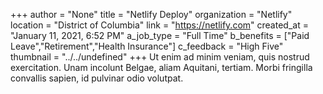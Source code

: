 +++
author = "None"
title = "Netlify Deploy"
organization = "Netlify"
location = "District of Columbia"
link = "https://netlify.com"
created_at = "January 11, 2021, 6:52 PM"
a_job_type = "Full Time"
b_benefits = ["Paid Leave","Retirement","Health Insurance"]
c_feedback = "High Five"
thumbnail = "../../undefined"
+++
Ut enim ad minim veniam, quis nostrud exercitation. Unam incolunt Belgae, aliam Aquitani, tertiam. Morbi fringilla convallis sapien, id pulvinar odio volutpat.